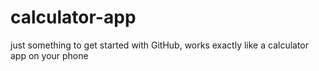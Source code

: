# calculator-app
just something to get started with GitHub, works exactly like a calculator app on your phone
